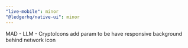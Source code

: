 ```yaml
---
"live-mobile": minor
"@ledgerhq/native-ui": minor
---
```


MAD - LLM - CryptoIcons add param to be have responsive background behind network icon
